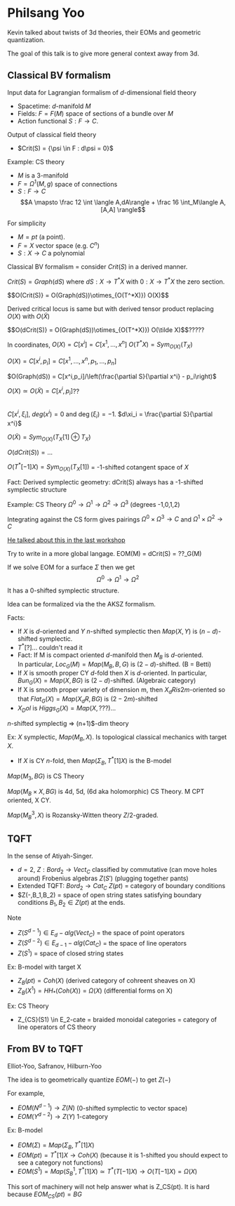 # Philsang Yoo

Kevin talked about twists of 3d theories, their EOMs and geometric quantization.

The goal of this talk is to give more general context away from 3d. 

## Classical BV formalism

Input data for Lagrangian formalism of $d$-dimensional field theory
- Spacetime: $d$-manifold $M$ 
- Fields: $F = F(M)$ space of sections of a bundle over $M$
- Action functional $S : F \to C$. 

Output of classical field theory 
- $Crit(S) = \{\psi \in F :  d\psi = 0}$

Example: CS theory
- $M$ is a 3-manifold
- $F = \Omega^1(M,g)$ space of connections
- $S : F \to C$
$$A \mapsto \frac 12 \int \langle A,dA\rangle + \frac 16 \int_M\langle A,[A,A] \rangle$$

For simplicity 
- $M = pt$ (a point). 
- $F = X$ vector space (e.g. $C^n$)
- $S : X \to C$ a polynomial

Classical BV formalism = consider $Crit(S)$ in a derived manner.

$Crit(S) = Graph(dS)$ where $dS : X \to T^*X$ with $0 : X \to T^*X$ the zero section.

$$O(Crit(S)} = O(Graph(dS))\otimes_{O(T^*X)}) O(X)$$

Derived critical locus is same but with derived tensor product replacing $O(X)$ with $O(\tilde X)$

$$O(dCrit(S)} = O(Graph(dS))\otimes_{O(T^*X)}) O(\tilde X)$$?????

In coordinates, 
$O(X) = C[x^i] = C[x^1, ... , x^n]$  $O(T^* X) = Sym_{O(X)}(T_X)$

$O(X) = C[x^i,p_i] = C[x^1, ... , x^n,p_1,...,p_n]$

$O(Graph(dS)) = C[x^i,p_i]/\left(\frac{\partial S}{\partial x^i} - p_i\right)$

$O(X) \simeq O(\tilde X) = C[x^i,p_i]$??

##


$C[x^i,\xi_i]$, $deg(x^i) = 0$ and $\deg(\xi_i) = -1$. $d\xi_i = \frac{\partial S}{\partial x^i}$

$O(\tilde X) = Sym_{O(X)}(T_X[1] \oplus T_X)$

$O(dCrit(S)) = ...$

$O(T^*[-1]X) = Sym_{O(X)}(T_X[1])$ = -1-shifted cotangent space of $X$

Fact: Derived symplectic geometry: dCrit(S) always has a -1-shifted symplectic structure


Example: CS Theory $\Omega^0 \to \Omega^1 \to \Omega^2 \to \Omega^3$ (degrees -1,0,1,2)

Integrating against the CS form gives pairings 
$\Omega^0\times \Omega^3 \to C$ and $\Omega^1\times \Omega^2 \to C$ 

[He talked about this in the last workshop](https://pirsa.org/speaker/Philsang-Yoo)

Try to write in a more global langage.  EOM(M) = dCrit(S) = ??_G(M)

If we solve EOM for a surface $\Sigma$ then we get 
$$\Omega^0 \to \Omega^1 \to \Omega^2$$
It has a 0-shifted symplectic structure.

Idea can be formalized via the the AKSZ formalism.

Facts:
- If $X$ is $d$-oriented and $Y$ $n$-shifted symplectic then $Map(X,Y)$ is $(n-d)$-shifted symplectic.
- $T^*$[?]...  couldn't read it
- Fact: If M is compact oriented $d$-manifold then $M_B$ is $d$-oriented.  
In particular, $Loc_G(M) = Map(M_B,B,G)$ is $(2-d)$-shifted. (B = Betti)
- If $X$ is smooth proper CY $d$-fold then $X$ is $d$-oriented.  In particular, $Bun_G(X) = Map(X,BG)$ is $(2-d)$-shifted. (Algebraic category)
- If X is smooth proper variety of dimension m, then $X_dR is 2m$-oriented so that $Flat_G(X) = Map(X_dR,BG)$ is $(2-2m)$-shifted
- $X_Dol$ is $Higgs_G(X) = Map(X,???)$...

$n$-shifted symplectig $\Rightarrow$ (n+1)$-dim theory 

Ex: $X$ symplectic, $Map(M_B,X)$.  Is topological classical mechanics with target $X$.
- If $X$ is CY $n$-fold, then $Map(\Sigma_B,T^*[1]X)$ is the B-model 

$Map(M_3,BG)$ is CS Theory

$Map(M_B \times X,BG)$ is 4d, 5d, (6d aka holomorphic) CS Theory.  M CPT oriented, X CY.

$Map(M_B^3,X)$ is Rozansky-Witten theory $Z/2$-graded.


## TQFT

In the sense of Atiyah-Singer.  
- $d=2$, $Z: Bord_2 \to Vect_C$ classified by commutative (can move holes around) Frobenius algebras $Z(S')$ (plugging together pants)
- Extended TQFT: $Bord_2 \to Cat_C$ $Z(pt)$ = category of boundary conditions
- $Z(-,B_1,B_2) = space of open string states satisfying boundary conditions $B_1,B_2 \in Z(pt)$ at the ends.

Note 
- $Z(S^{d-1}) \in E_d-alg(Vect_C)$ = the space of point operators
- $Z(S^{d-2}) \in E_{d-1}-alg(Cat_C)$ = the space of line operators 
- $Z(S^1)$ = space of closed string states 

Ex: B-model with target X
- $Z_B(pt) = Coh(X)$ (derived category of cohreent sheaves on X)
- $Z_B(X^1) = HH_*(Coh(X)) = \Omega(X)$ (differential forms on X)

Ex: CS Theory
- Z_{CS}(S1) \in E_2-cate = braided monoidal categories = category of line operators of CS theory


## From BV to TQFT

Elliot-Yoo, Safranov, Hilburn-Yoo

The idea is to geometrically quantize $EOM(-)$ to get $Z(-)$

For example, 
- $EOM(N^{d-1}) \to Z(N)$ (0-shifted symplectic to vector space)
- $EOM(Y^{d-2}) \to Z(Y)$ 1-category

Ex: B-model 
- $EOM(\Sigma) = Map(\Sigma_B,T^*[1]X)$
- $EOM(pt) = T^*[1]X \to Coh(X)$ (because it is 1-shifted you should expect to see a category not functions)
- $EOM(S^1) = Map(S^1_B,T^*[1]X) \simeq T^*(T[-1]X) \to O(T[-1]X) = \Omega(X)$


This sort of machinery will not help answer what is Z_CS(pt).  It is hard because 
 $EOM_{CS}(pt) = BG$